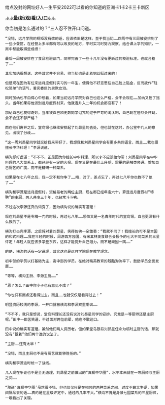 给点没封的网址好人一生平安2022可以看的你知道的亚洲卡1卡2卡三卡新区


**<a href="http://www.baidu.com/link?url=7_xtFUWki7hexbSrF9U18DvNUoYAjH8P5i8sQYawypq&wd">→→最/新/观/看/入/口←←</a>**


你当初是怎么通过的？”三人忍不住开口问道。

    “没错，远月学院的规矩没有改的话，应该依旧是这样。至于我当初……四周中有三周被安排到了一些小餐馆，在经营上多半都有可以改良的地方，平时实习时努力观察、结合课上学的知识，一周中都能取得些成绩！

    最后一周被安排在了食品检验部门，同样完善了一些十几年没有更新过的校验标准，也就合格了……”

    其实加纳很想说，这些其实并不容易，他当初也是走着钢丝挺过来的！

    但是现在因为有位来远月度假村实习的一年生，使得他不好意思往自己脸上贴金，反而故作“轻松简单”的语气，着实委屈的男默女泪。

    同时加纳也不由得心中想着，如果当初远月学院对自己也这么严格，会不会现在……加纳又摇了摇头，当年如果将他派到远月度假村来，他就连升入二年的机会都没有了！

    加纳自己也觉得奇妙，当年被自己和无数同学诅咒的过于严苛的淘汰制，自己现在居然会怀疑，会不会还不够严格？

    而在他们离开之后，堂岛银也继续安排起了刘昴星的去处，但也就在这时，办公室中几人的意见，出现了分歧……

    “这一周刘昴星同学就交给我来带好了，我想我和刘昴星同学会有更多共同语言，而且……我也很擅长中华料理！”李源说道。

    横沟却打岔道：“不不不，正是因为你擅长中华料理，所以才不应该给你带！刘昴星同学在中华料理的八大菜系上，都已经有一定的火候。现在又是在最佳上升期，需要的是触类旁通、增加自己厨艺的广度，而不是精研一种菜系。

    如果是在七八年之后，我一定不和你争了……哦，对了，差点忘了，再过七八年你也教不了他了……”

    横沟和李源是远月度假村，资格最老的两位主厨，现在都已经年逾六十，算是远月度假村“特聘”的主厨，两人共事三十年，也经常斗斗嘴。

    不过这次李源还真的词穷了，因为横沟说的确实有道理！

    现在刘昴星不是专精一门的时候，再过七八年……恐怕又是一名青年时代的堂岛银，自己更没有什么教的了。

    横沟打击完李源，之后将对着刘昴星，笑得仿佛一朵雏菊：“我就不同了！我擅长的可不是本国的和式料理……我在年轻的时候，周游西方各国，有米其林美食联合会授予的七大不同菜系的三星评定！年轻人就应该多学些东西，这样才能提升自己潜力，而不是顽固一隅……”

    的确，横沟的话有一定道理，其实这也是远月学院现在教学理念。

    初中部的学员以打基础为主，高中部的学员，在绝对精英教育的残酷淘汰率下，鼓励学员全面发展……

    “等等，横沟主厨、李源主厨……”

    “恩？怎么？田中你小子也有意见不成？”

    “你也只有面点还看得过去，而且……也就仅仅是看得过去！”

    明显资历较浅的李源，一开口就被横沟和李源双重嘲讽……

    “不不不，我只是想说，堂岛料理长还没有说对刘昴星同学的安排，究竟是一等厨师还是主厨呢。”田中一郎苦笑道，不过面对两位前辈，他也不敢还口。

    田中说的确实有道理，虽然他们两人资历老，但如果堂岛银将刘昴星任命为临时主厨的话，那就没有“跟着”他们两个谁的说法了。

    “主厨……还有太早！”

    “没错，而且主厨也不是有厨艺就能够胜任的。”

    横沟和李源这时统一了战线。

    几人现在争论也不是全无道理，刘昴星之前做出的“真鲷中华图”，水平本来就在一等厨师与主厨之间……

    “那道‘真鲷中华图’虽然很不错，但也仅仅只是在相邻的两种菜系之间，过度不算太生硬，如果间隔品尝的话……真的是在星级评定中，通过的几率不大。”横沟不愧是身兼七国菜系的三星厨师，一眼看出了关键。
